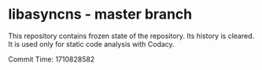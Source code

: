 # libasyncns - master branch

This repository contains frozen state of the repository.
Its history is cleared. It is used only for static code
analysis with Codacy.

Commit Time: 1710828582